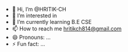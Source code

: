 - 👋 Hi, I’m @HRITIK-CH
- 👀 I’m interested in 
- 🌱 I’m currently learning B.E CSE
- 📫 How to reach me hritikch814@gmail.com
- 😄 Pronouns: ...
- ⚡ Fun fact: ...

<!---
HRITIK-CH/HRITIK-CH is a ✨ special ✨ repository because its `README.md` (this file) appears on your GitHub profile.
You can click the Preview link to take a look at your changes.
--->
